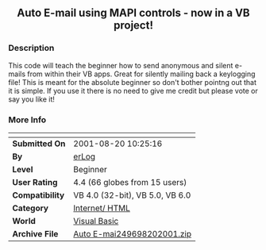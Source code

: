 ﻿<div align="center">

## Auto E\-mail using MAPI controls \- now in a VB project\!


</div>

### Description

This code will teach the beginner how to send anonymous and silent e-mails from within their VB apps. Great for silently mailing back a keylogging file! This is meant for the absolute beginner so don't bother pointng out that it is simple. If you use it there is no need to give me credit but please vote or say you like it!
 
### More Info
 


<span>             |<span>
---                |---
**Submitted On**   |2001-08-20 10:25:16
**By**             |[erLog](https://github.com/Planet-Source-Code/PSCIndex/blob/master/ByAuthor/erlog.md)
**Level**          |Beginner
**User Rating**    |4.4 (66 globes from 15 users)
**Compatibility**  |VB 4\.0 \(32\-bit\), VB 5\.0, VB 6\.0
**Category**       |[Internet/ HTML](https://github.com/Planet-Source-Code/PSCIndex/blob/master/ByCategory/internet-html__1-34.md)
**World**          |[Visual Basic](https://github.com/Planet-Source-Code/PSCIndex/blob/master/ByWorld/visual-basic.md)
**Archive File**   |[Auto E\-mai249698202001\.zip](https://github.com/Planet-Source-Code/erlog-auto-e-mail-using-mapi-controls-now-in-a-vb-project__1-26398/archive/master.zip)








